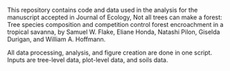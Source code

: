 This repository contains code and data used in the analysis for the manuscript accepted in Journal of Ecology, Not all trees can make a forest: Tree species composition and competition control forest encroachment in a tropical savanna, by Samuel W. Flake, Eliane Honda, Natashi Pilon, Giselda Durigan, and William A. Hoffmann. 

All data processing, analysis, and figure creation are done in one script. Inputs are tree-level data, plot-level data, and soils data. 
